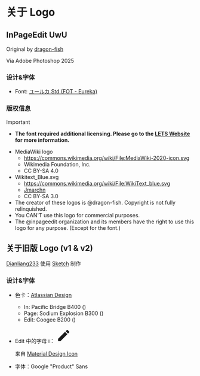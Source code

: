 <script setup lang="ts">
import { withBase } from 'vitepress'
import Gallery from '@/.vitepress/components/Gallery.vue'
import ColorPreview from '@/.vitepress/components/ColorPreview.vue'

const nextLogos = [
  {
    src: withBase('/images/uwu/ipe-uwu.png'),
    alt: 'InPageEdit UwU',
  },
  {
    src: withBase('/images/uwu/ipe-next-uwu.png'),
    alt: 'InPageEdit NEXT UwU',
  },
]

const legacyLogos = [
  {
    src: withBase('/images/logo/InPageEdit.png'),
    alt: 'InPageEdit',
  },
  {
    src: withBase('/images/logo/IPE.png'),
    alt: 'IPE',
  },
  {
    src: withBase('/images/logo/InPageEdit-v2.png'),
    alt: 'InPageEdit-v2',
  },
  {
    src: withBase('/images/logo/IPE-v2.png'),
    alt: 'IPE-v2',
  },
]
</script>

# 关于 Logo

## InPageEdit UwU

<Gallery :items="nextLogos" />

Original by [dragon-fish](https://github.com/dragon-fish)

Via Adobe Photoshop 2025

### 设计&字体

- Font: [ユールカ Std (FOT - Eureka)](https://lets.fontworks.co.jp/fonts/218)

### 版权信息

> [!IMPORTANT]
>
> - **The font required additional licensing. Please go to the [LETS Website](https://lets.fontworks.co.jp/) for more information.**

- MediaWiki logo
  - https://commons.wikimedia.org/wiki/File:MediaWiki-2020-icon.svg
  - Wikimedia Foundation, Inc.
  - CC BY-SA 4.0
- Wikitext_Blue.svg
  - https://commons.wikimedia.org/wiki/File:WikiText_blue.svg
  - [Jmarchn](https://commons.wikimedia.org/wiki/User:Jmarchn)
  - CC BY-SA 3.0
- The creator of these logos is @dragon-fish. Copyright is not fully relinquished.
- You CAN'T use this logo for commercial purposes.
- The @inpageedit organization and its members have the right to use this logo for any purpose. (Except for the font.)

## 关于旧版 Logo (v1 & v2)

<Gallery :items="legacyLogos" />

[Dianliang233](https://github.com/dianliang233/) 使用 [Sketch](https://www.sketch.com/) 制作

### 设计&字体

- 色卡：[Atlassian Design](https://atlassian.design/)
  - In: Pacific Bridge B400 (<ColorPreview color="#0052CC" />)
  - Page: Sodium Explosion B300 (<ColorPreview color="#0065FF" />)
  - Edit: Coogee B200 (<ColorPreview color="#2684FF" />)
- Edit 中的字母 i：
  <svg fill="currentColor" style="width: 40px;" class="MuiSvgIcon-root jss67" focusable="false" viewBox="0 0 24 24" aria-hidden="true" tabindex="-1" title="Edit" data-ga-event-category="material-icons" data-ga-event-action="click" data-ga-event-label="Edit"><path d="M3 17.25V21h3.75L17.81 9.94l-3.75-3.75L3 17.25zM20.71 7.04c.39-.39.39-1.02 0-1.41l-2.34-2.34a.9959.9959 0 00-1.41 0l-1.83 1.83 3.75 3.75 1.83-1.83z"></path></svg>

  来自 [Material Design Icon](https://material.io/resources/icons/)

- 字体：Google "Product" Sans
